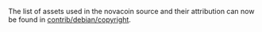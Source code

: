 The list of assets used in the novacoin source and their attribution can now be found in [contrib/debian/copyright](../contrib/debian/copyright).
